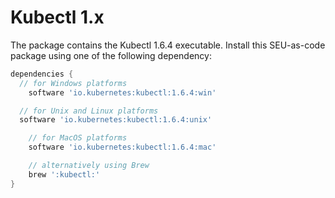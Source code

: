# Kubectl 1.x

The package contains the Kubectl 1.6.4 executable. Install this SEU-as-code
package using one of the following dependency:

```groovy
dependencies {
  // for Windows platforms
	software 'io.kubernetes:kubectl:1.6.4:win'

  // for Unix and Linux platforms
  software 'io.kubernetes:kubectl:1.6.4:unix'

	// for MacOS platforms
	software 'io.kubernetes:kubectl:1.6.4:mac'

	// alternatively using Brew
	brew ':kubectl:'
}
```

